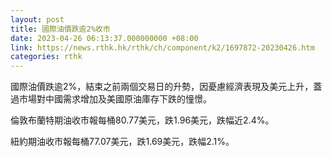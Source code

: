 ```yaml
---
layout: post
title: 國際油價跌逾2%收市
date: 2023-04-26 06:13:37.000000000 +08:00
link: https://news.rthk.hk/rthk/ch/component/k2/1697872-20230426.htm
categories: rthk
---
```


國際油價跌逾2%，結束之前兩個交易日的升勢，因憂慮經濟表現及美元上升，蓋過市場對中國需求增加及美國原油庫存下跌的憧憬。

倫敦布蘭特期油收市報每桶80.77美元，跌1.96美元，跌幅近2.4%。

紐約期油收市報每桶77.07美元，跌1.69美元，跌幅2.1%。

